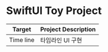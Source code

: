 # SwiftUI Toy Project

| Target | Project Description |
| ------ | ------ |
| Time line | 타임라인 UI 구현 |
